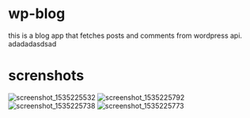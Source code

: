 # wp-blog
this is a blog app that fetches posts and comments from wordpress api.
adadadasdsad

# screnshots

![screenshot_1535225532](https://user-images.githubusercontent.com/19555981/44621950-db7dd480-a8af-11e8-8f2c-eb166c3e7f85.jpg)
![screenshot_1535225792](https://user-images.githubusercontent.com/19555981/44621953-db7dd480-a8af-11e8-8096-a1f1320dee55.jpg)
![screenshot_1535225738](https://user-images.githubusercontent.com/19555981/44621951-db7dd480-a8af-11e8-9724-6dffc2c927e1.jpg)
![screenshot_1535225773](https://user-images.githubusercontent.com/19555981/44621952-db7dd480-a8af-11e8-80f4-039e5e973531.jpg)
